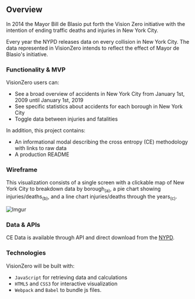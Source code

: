 ## Overview

In 2014 the Mayor Bill de Blasio put forth the Vision Zero initiative with the intention of ending traffic deaths and injuries in New York City.

Every year the NYPD releases data on every collision in New York City. The data represented in VisionZero intends to reflect the effect of Mayor de Blasio's initiative.

### Functionality & MVP  
VisionZero users can:

 * See a broad overview of accidents in New York City from January 1st, 2009 until January 1st, 2019
 * See specific statistics about accidents for each borough in New York City
 * Toggle data between injuries and fatalities

In addition, this project contains:

 * An informational modal describing the cross entropy (CE) methodology with links to raw data
 * A production README


### Wireframe
This visualization consists of a single screen with a clickable map of New York City to breakdown data by borough<sub>(a)</sub>, a pie chart showing injuries/deaths<sub>(b)</sub>, and a line chart injuries/deaths through the years<sub>(c)</sub>.

![Imgur](https://i.imgur.com/aSxUzjG.png)

### Data & APIs

CE Data is available through API and direct download from the [NYPD](https://data.cityofnewyork.us/Public-Safety/NYPD-Motor-Vehicle-Collisions/h9gi-nx95).

### Technologies

VisionZero will be built with:

* `JavaScript` for retrieving data and calculations
* `HTML5` and `CSS3` for interactive visualization
* `Webpack` and `Babel` to bundle js files.



